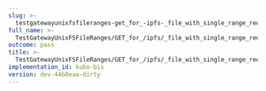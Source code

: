 ```yaml
---
slug: >-
  testgatewayunixfsfileranges-get_for_-ipfs-_file_with_single_range_request_includes_correct_bytes
full_name: >-
  TestGatewayUnixFSFileRanges/GET_for_/ipfs/_file_with_single_range_request_includes_correct_bytes
outcome: pass
title: >-
  TestGatewayUnixFSFileRanges/GET_for_/ipfs/_file_with_single_range_request_includes_correct_bytes
implementation_id: kubo-bis
version: dev-44b0eaa-dirty
---
```


